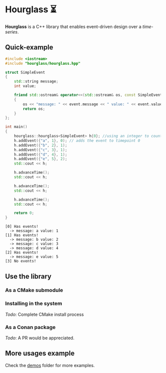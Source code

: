 # Hourglass :hourglass_flowing_sand:

**Hourglass** is a C++ library that enables event-driven design over a *time-series*.

## Quick-example

```cpp
#include <iostream>
#include "hourglass/hourglass.hpp"

struct SimpleEvent
{
    std::string message;
    int value;

    friend std::ostream& operator<<(std::ostream& os, const SimpleEvent& event)
    {
        os << "message: " << event.message << " value: " << event.value;
        return os;
    }
};

int main()
{
    hourglass::hourglass<SimpleEvent> h{0}; //using an integer to count time elapsing
    h.addEvent({"a", 1}, 0); // adds the event to timepoint 0
    h.addEvent({"b", 2}, 1);
    h.addEvent({"c", 3}, 1);
    h.addEvent({"d", 4}, 1);
    h.addEvent({"e", 5}, 2);
    std::cout << h;

    h.advanceTime();
    std::cout << h;

    h.advanceTime();
    std::cout << h;

    h.advanceTime();
    std::cout << h;

    return 0;
}

```

```
[0] Has events!
  -> message: a value: 1
[1] Has events!
  -> message: b value: 2
  -> message: c value: 3
  -> message: d value: 4
[2] Has events!
  -> message: e value: 5
[3] No events!
```

## Use the library
### As a CMake submodule

### Installing in the system
*Todo*: Complete CMake install process

### As a Conan package
*Todo*: A PR would be appreciated.

## More usages example

Check the [demos](/demos) folder for more examples.